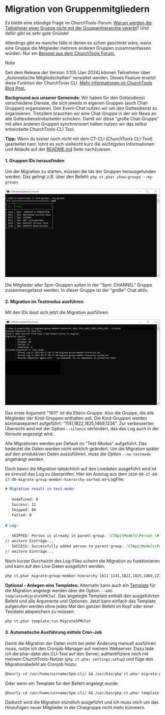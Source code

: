 # Migration von Gruppenmitgliedern

Es bleibt eine ständige Frage im ChurchTools-Forum: [Warum werden die Teilnehmer einer Gruppe nicht mit der Gruppenhierarchie vererbt](https://forum.church.tools/topic/6963/gruppenmitglieder-automatisch-in-%C3%BCbergeordnete-gruppen-einf%C3%BCgen/9)? Und dafür gibt es sehr gute Gründe!

Allerdings gibt es manche fälle in denen es schon geschickt wäre, wenn eine Gruppe die Mitglieder mehrere anderen Gruppen zusammenfassen würden. Nur ein [Beispiel aus dem ChurchTools Forum.](https://forum.church.tools/topic/8808/untergeordnete-gruppen-im-chat?_=1664277637704)

> [!NOTE]
> Seit dem Release der Version 3.105 (Jan 2024) können Teilnehmer über „Automatische Mitgliedschaften“ verwaltet werden. Dieses Feature ersetzt diese Funktion der ChurchTools CLI. [Mehr Informationen im ChurchTools Blog Post.](https://blog.church.tools/blog/v3-105-automatische-mitgliedschaften-und-qr-codes-fuer-check-in/) 

**Background aus unserer Gemeinde:** Wir haben für den Gottesdienst verschiedene Dienste, die sich jeweils in eigenen Gruppen (auch Chat-Gruppen) organisieren. Den Event-Chat nutzen wir um den Gottesdienst zu organisieren. Trotzdem brauchen wir eine Chat-Gruppe in der wir News an alle Gottesdienstmitarbeiter schicken. Damit wir diese "große Chat-Gruppe" mit allen anderen Gruppen synchronisiert halten nutzen wir das selbst entwickelte ChurchTools-CLI Tool.

**Tipp:** Wenn du bisher noch nicht mit dem CT-CLI (ChurchTools CLI-Tool) gearbeitet hast, lohnt es sich vielleicht kurz
die wichtigsten Informationen und Abläufe auf der [README.md](../../README.md) Seite nachzulesen.

#### 1. Gruppen IDs herausfinden

Um die Migration zu starten, müssen die Ids der Gruppen herausgefunden werden. Das gelingt z.B. über den Befehl: `php ct.phar show:groups --my-groups`

![ShowGroups-Befehl](migrate-group-members-show-groups.PNG)

Die Mitglieder aller 5pm-Gruppen sollen in der "5pm: CHANNEL" Gruppe zusammengefasst werden. In dieser Gruppe ist der "große" Chat aktiv. 

#### 2. Migration im Testmodus ausführen

Mit den IDs lässt sich jetzt die Migration ausführen:

![Migration-Befehl](migrate-group-members-migrate-silence.PNG)

Das erste Argument "1611" ist die Eltern-Gruppe. Also die Gruppe, die alle Mitglieder der Kind-Gruppen enthalten soll. Die Kind-Gruppen werden kommasepariert aufgeführt: "1141,1822,1825,1469,1236". Zur verbesserten Übersicht wird mit der Option `--silence` verhindert, das das Log auch in der Konsole angezeigt wird. 

Alle Migrationen werden per Default im "Test-Modus" aufgeführt. Das bedeutet die Daten werden nicht wirklich geändert. Um die Migration später auf den produktiven Daten auszuführen, muss die Option `--no-testmode` angehängt werden. 

Doch bevor die Migration tatsächlich auf den Livedaten ausgeführt wird ist es sinnvoll das Log zu überprüfen. Hier ein Auszug aus dem `2020-09-27-09-17-40-migrate-group-member-hierarchy-sorted.md`-LogFile:

```md
# Migration result in test-mode:

 - Undefined: 0
 - Success: 11
 - Skipped: 84
 - Failed: 0

# Log:

 - SKIPPED: Person is already in parent-group. [CTApi\Models\Person (#1322; Luke Smith)]
// weitere Einträge...
 - SUCCESS: Successfully added person to parent-group. [CTApi\Models\Person (#1301; John Smith)]
// weitere Einträge...
```

Nach kurzer Durchsicht des Log-Files scheint die Migration zu funktionieren und kann auf den Live-Daten ausgeführt werden:

```bash
php ct.phar migrate:group-member-hierarchy 1611 1141,1822,1825,1469,1236 --silence --no-testmode
```

**Optional - Anlegen eins Templates:** Alternativ kann auch ein [Template](./../../README.md#33-templates) für die Migration angelegt werden über die Option `--add-template=Migrate5PMChat`. Das angelegte Template enthält den ausgeführten Befehl und alle Argumente und Optionen. Jetzt kann einfach das Template aufgerufen werden ohne jedes Mal den ganzen Befehl im Kopf oder einer Textdatei abspeichern zu müssen:

```bash
php ct.phar template:run Migrate5PMChat
```


#### 3. Automatische Ausführung mittels Cron-Job

Damit die Migration der Daten nicht bei jeder Änderung manuell ausführen muss, nutze ich den Cronjob-Manager auf meinem Webserver. Dazu lade ich die phar-datei des CLI-Tool auf den Server, authentifiziere mich mit meinem ChurchTools-Nutzer (`php ct.phar settings:setup`) und füge den Migrationsbefehl als Cronjob hinzu:

```txt
@hourly cd /usr/home/usrname/5pm-cli/ && /usr/bin/php ct.phar migrate:group-member-hierarchy 1611 1141,1822,1825,1469,1236 --silence --no-testmode >> /dev/null 2>&1
```

Oder wenn ein Template für den Befehl angelegt wurde:

```txt
@hourly cd /usr/home/usrname/5pm-cli/ && /usr/bin/php ct.phar template:run Migrate5PMChat >> /dev/null 2>&1
```


Dadurch wird die Migration stündlich ausgeführt und ich muss mich um das Hinzufügen neuer Mitglieder in der Chatgruppe nicht mehr kümmern.
